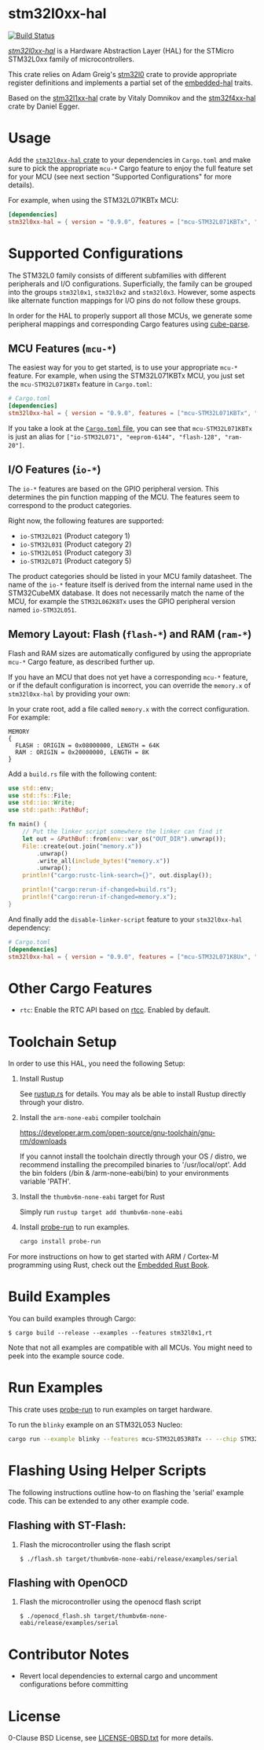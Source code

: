 stm32l0xx-hal
=============

[![Build Status](https://travis-ci.com/stm32-rs/stm32l0xx-hal.svg?branch=master)](https://travis-ci.com/stm32-rs/stm32l0xx-hal)

[_stm32l0xx-hal_](https://github.com/stm32-rs/stm32l0xx-hal) is a Hardware
Abstraction Layer (HAL) for the STMicro STM32L0xx family of microcontrollers.

This crate relies on Adam Greig's [stm32l0](https://crates.io/crates/stm32l0)
crate to provide appropriate register definitions and implements a partial set
of the [embedded-hal](https://github.com/rust-embedded/embedded-hal) traits.

Based on the [stm32l1xx-hal](https://github.com/stm32-rs/stm32l1xx-hal) crate
by Vitaly Domnikov and the [stm32f4xx-hal](https://github.com/stm32-rs/stm32f4xx-hal)
crate by Daniel Egger.


# Usage

Add the [`stm32l0xx-hal` crate](https://crates.io/crates/stm32l0xx-hal) to your
dependencies in `Cargo.toml` and make sure to pick the appropriate `mcu-*`
Cargo feature to enjoy the full feature set for your MCU (see next section
"Supported Configurations" for more details).

For example, when using the STM32L071KBTx MCU:

```toml
[dependencies]
stm32l0xx-hal = { version = "0.9.0", features = ["mcu-STM32L071KBTx", "rt"] }
```


# Supported Configurations

The STM32L0 family consists of different subfamilies with different peripherals
and I/O configurations. Superficially, the family can be grouped into the
groups `stm32l0x1`, `stm32l0x2` and `stm32l0x3`. However, some aspects like
alternate function mappings for I/O pins do not follow these groups.

In order for the HAL to properly support all those MCUs, we generate some
peripheral mappings and corresponding Cargo features using
[cube-parse](https://github.com/stm32-rs/cube-parse/).

## MCU Features (`mcu-*`)

The easiest way for you to get started, is to use your appropriate `mcu-*`
feature. For example, when using the STM32L071KBTx MCU, you just set the
`mcu-STM32L071KBTx` feature in `Cargo.toml`:

```toml
# Cargo.toml
[dependencies]
stm32l0xx-hal = { version = "0.9.0", features = ["mcu-STM32L071KBTx", "rt"] }
```

If you take a look at the [`Cargo.toml`
file](https://github.com/stm32-rs/stm32l0xx-hal/blob/master/Cargo.toml), you
can see that `mcu-STM32L071KBTx` is just an alias for `["io-STM32L071",
"eeprom-6144", "flash-128", "ram-20"]`.

## I/O Features (`io-*`)

The `io-*` features are based on the GPIO peripheral version. This determines
the pin function mapping of the MCU. The features seem to correspond to the
product categories.

Right now, the following features are supported:

- `io-STM32L021` (Product category 1)
- `io-STM32L031` (Product category 2)
- `io-STM32L051` (Product category 3)
- `io-STM32L071` (Product category 5)

The product categories should be listed in your MCU family datasheet. The name
of the `io-*` feature itself is derived from the internal name used in the
STM32CubeMX database. It does not necessarily match the name of the MCU,
for example the `STM32L062K8Tx` uses the GPIO peripheral version named
`io-STM32L051`.

## Memory Layout: Flash (`flash-*`) and RAM (`ram-*`)

Flash and RAM sizes are automatically configured by using the appropriate
`mcu-*` Cargo feature, as described further up.

If you have an MCU that does not yet have a corresponding `mcu-*` feature, or
if the default configuration is incorrect, you can override the `memory.x` of
`stm32l0xx-hal` by providing your own:

In your crate root, add a file called `memory.x` with the correct
configuration. For example:

```
MEMORY
{
  FLASH : ORIGIN = 0x08000000, LENGTH = 64K
  RAM : ORIGIN = 0x20000000, LENGTH = 8K
}
```

Add a `build.rs` file with the following content:

```rust
use std::env;
use std::fs::File;
use std::io::Write;
use std::path::PathBuf;

fn main() {
    // Put the linker script somewhere the linker can find it
    let out = &PathBuf::from(env::var_os("OUT_DIR").unwrap());
    File::create(out.join("memory.x"))
        .unwrap()
        .write_all(include_bytes!("memory.x"))
        .unwrap();
    println!("cargo:rustc-link-search={}", out.display());

    println!("cargo:rerun-if-changed=build.rs");
    println!("cargo:rerun-if-changed=memory.x");
}
```

And finally add the `disable-linker-script` feature to your `stm32l0xx-hal` dependency:

```toml
# Cargo.toml
[dependencies]
stm32l0xx-hal = { version = "0.9.0", features = ["mcu-STM32L071K8Ux", "disable-linker-script"] }
```

# Other Cargo Features

- `rtc`: Enable the RTC API based on [rtcc](https://docs.rs/rtcc/). Enabled by default.

# Toolchain Setup

In order to use this HAL, you need the following Setup:

1. Install Rustup

    See [rustup.rs](https://rustup.rs/) for details. You may als be able to
    install Rustup directly through your distro.

2. Install the `arm-none-eabi` compiler toolchain

	https://developer.arm.com/open-source/gnu-toolchain/gnu-rm/downloads

    If you cannot install the toolchain directly through your OS / distro, we
    recommend installing the precompiled binaries to '/usr/local/opt'.  Add the
    bin folders (/bin & /arm-none-eabi/bin) to your environments variable 'PATH'.

3. Install the `thumbv6m-none-eabi` target for Rust

    Simply run `rustup target add thumbv6m-none-eabi`

4. Install [probe-run](https://crates.io/crates/probe-run) to run examples.

    ```bash
    cargo install probe-run
    ```

For more instructions on how to get started with ARM / Cortex-M programming
using Rust, check out the [Embedded Rust
Book](https://rust-embedded.github.io/book/).


# Build Examples

You can build examples through Cargo:

    $ cargo build --release --examples --features stm32l0x1,rt

Note that not all examples are compatible with all MCUs. You might need to peek
into the example source code.

# Run Examples

This crate uses [probe-run](https://crates.io/crates/probe-run) to run examples on target hardware. 

To run the `blinky` example on an STM32L053 Nucleo:

```bash
cargo run --example blinky --features mcu-STM32L053R8Tx -- --chip STM32L053R8Tx
```

# Flashing Using Helper Scripts

The following instructions outline how-to on flashing the 'serial' example
code. This can be extended to any other example code.

## Flashing with ST-Flash:

1. Flash the microcontroller using the flash script
    ``` 
    $ ./flash.sh target/thumbv6m-none-eabi/release/examples/serial
    ```

## Flashing with OpenOCD

1. Flash the microcontroller using the openocd flash script
    ``` 
    $ ./openocd_flash.sh target/thumbv6m-none-eabi/release/examples/serial
    ```

# Contributor Notes

- Revert local dependencies to external cargo and uncomment configurations
  before committing


# License

0-Clause BSD License, see [LICENSE-0BSD.txt](LICENSE-0BSD.txt) for more details.
